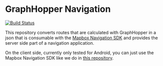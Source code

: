 # GraphHopper Navigation

[![Build Status](https://travis-ci.org/graphhopper/graphhopper-navigation.svg?branch=master)](https://travis-ci.org/graphhopper/graphhopper-navigation)

This repository converts routes that are calculated with GraphHopper in a json that is consumable with the [Mapbox Navigation SDK](https://github.com/mapbox/mapbox-navigation-android) and provides the server side part of a navigation application.

On the client side, currently only tested for Android, you can just use the Mapbox Navigation SDK like we do in [this repository](https://github.com/graphhopper/graphhopper-navigation-example).

